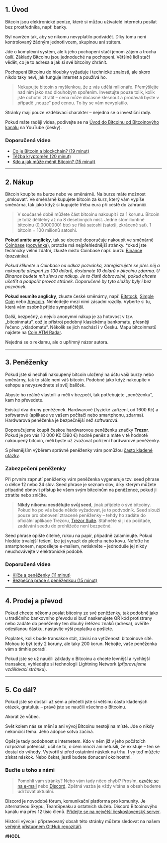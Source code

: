 ## 1. Úvod
Bitcoin jsou elektronické peníze, které si můžou uživatelé internetu posílat bez prostředníka, např. banky.

Byl navržen tak, aby se nikomu nevyplatilo podvádět. Díky tomu není kontrolovaný žádným jednotlivcem, skupinou ani státem.

Jde o komplexní systém, ale k jeho pochopení stačí jenom zájem a trocha úsilí. Základy Bitcoinu jsou jednoduché na pochopení. Většině lidí stačí vědět, co je to adresa a jak si své bitcoiny chránit.

Pochopení Bitcoinu do hloubky vyžaduje i technické znalosti, ale skoro nikdo taky neví, jak funguje internet a používá ho.
‍
> Nekupujte bitcoin s myšlenkou, že z vás udělá milionáře. Přemýšlejte nad ním jako nad dlouhobým spořením. Investujte pouze tolik, kolik jste ochotni ztratit – cena může dočasně klesnout a prodávali byste v případě „nouze“ pod cenou. To by se vám nevyplatilo.

Stránky mají pouze vzdělávací charakter – nejedná se o investiční rady.

Pokud máte raději videa, podívejte se na [Úvod do Bitcoinu od Bitcoinovýho kanálu](https://www.youtube.com/watch?v=Z92ADb5i42s&list=PLiD1OrtvRy70RQ8k5HH0E3vHQPpEIJJhZ) na YouTube (česky).

### Doporučená videa
- [Co je Bitcoin a blockchain? (19 minut)](https://www.youtube.com/watch?v=KSKY1P9qLk4&list=PLiD1OrtvRy70RQ8k5HH0E3vHQPpEIJJhZ&index=5)
- [Těžba kryptoměn (20 minut)](https://www.youtube.com/watch?v=aSlEaZFoJmU&list=PLiD1OrtvRy70RQ8k5HH0E3vHQPpEIJJhZ&index=21)
- [Kdo a jak může měnit Bitcoin? (15 minut)](https://www.youtube.com/watch?v=z7e1Dw-0aEk&list=PLiD1OrtvRy70RQ8k5HH0E3vHQPpEIJJhZ&index=32)

___

## 2. Nákup
Bitcoin koupíte na burze nebo ve směnárně. Na burze máte možnost „smlouvat“. Ve směnárně kupujete bitcoin za kurz, který vám vypíše směnárna, tak jako když si kupujete třeba eura při cestě do zahraničí.

> V současné době můžete část bitcoinu nakoupit i za 1 korunu. Bitcoin je totiž dělitelný až na 8 desetinných míst. Jedné stomiliontině bitcoinu (0,00000001 btc) se říká satoshi (satoši, zkráceně sat). 1 bitcoin = 100 milionů satoshi.

**Pokud umíte anglicky**, tak se obecně doporučuje nakoupit ve směnárně [Coinbase](https://www.coinbase.com) ([pozvánka](https://www.coinbase.com/join/kukla_g6)), protože má nejpřehlednější stránky. *okud jste technicky velmi zdatní, zkuste místo Coinbase např. burzu [Binance](https://www.binance.com) ([pozvánka](https://www.binance.com/en/register?ref=I7KS47QB)).

*Pokud kliknete u Coinbase na odkaz pozvánka, zaregistrujete se přes něj a nakoupíte alespoň za 100 dolarů, dostanete 10 dolarů v bitcoinu zdarma. U Binance budete mít slevu na nákup. Je to čistě dobrovolné, pokud chcete ušetřit a podpořit provoz stránek. Doporučené by tyto služby byly i bez pozvánek.*

**Pokud neumíte anglicky**, zkuste české směnárny, např. [Bitstock](https://www.bitstock.com/), [Simple Coin](http://simplecoin.eu) nebo [Anycoin](https://www.anycoin.cz). Nehledejte mezi nimi zásadní rozdíly. Vyberte si tu, která vám osobně přijde sympatičtější.

Další, bezpečný, a nejvíc anonymní nákup je za hotovost v tzv. „bitcoinmatu“, což je přístroj podobný klasickému bankomatu, přesněji řečeno „vkladomatu“. Několik se jich nachází i v Česku. Mapu bitcoinmatů najdete na [Coin ATM Radar](https://coinatmradar.com/).

Nejedná se o reklamu, ale o upřímný názor autora.

___

## 3. Peněženky
Pokud jste si nechali nakoupený bitcoin uložený na účtu vaší burzy nebo směnárny, tak to stále není váš bitcoin. Podobně jako když nakoupíte v eshopu a nevyzvednete si svůj balíček.

Abyste ho reálně vlastnili a měli v bezpečí, tak potřebujete „peněženku“, kam ho převedete.

Existují dva druhy peněženek. Hardwarové (fyzické zařízení, od 1600 Kč) a softwarové (aplikace ve vašem počítači nebo smartphonu, zdarma). Hardwarová peněženka je bezpečnější než softwarová.

Doporučujeme koupit českou hardwarovou peněženku značky **Trezor**. Pokud je pro vás 10 000 Kč (390 €) hodně peněz a máte v té hodnotě nakoupený bitcoin, měli byste už zvažovat pořízení hardwarové peněženky.

S přesnějším výběrem správné peněženky vám pomůžou [často kladené otázky](#penezenky-faq).

### Zabezpečení peněženky
Při prvním zapnutí peněženky vám peněženka vygeneruje tzv. seed phrase o délce 12 nebo 24 slov. Seed phrase je seznam slov, díky kterým můžete případně obnovit přístup ke všem svým bitcoinům na peněžence, pokud ji ztratíte nebo zničíte.

> **Nikdy nikomu nesdělujte svůj seed**, jinak přijdete o své bitcoiny. Pokud ho po vás bude někdo vyžadovat, je to podvodník. Seed slouží pouze pro obnovení ztracené peněženky – tehdy ho zadáte do oficiální aplikace Trezoru, [Trezor Suite](https://suite.trezor.io/). Stáhněte si ji do počítače, zadávání seedu do prohlížeče není bezpečné.

Seed phrase opište čitelně, rukou na papír, případně zalaminujte. Pokud hledáte trvalejší řešení, lze jej vyrazit do plechu nebo kovu. Nefoťte ho smartphonem, neposílejte e-mailem, netiskněte – jednoduše jej nikdy neuchovávejte v elektronické podobě.

### Doporučená videa
- [Klíče a peněženky (11 minut)](https://www.youtube.com/watch?v=4CqyY53dDJU&list=PLiD1OrtvRy70RQ8k5HH0E3vHQPpEIJJhZ&index=20)
- [Bezpečná práce s peněženkou (15 minut)](https://www.youtube.com/watch?v=55sn9T7QNbQ&list=PLiD1OrtvRy70RQ8k5HH0E3vHQPpEIJJhZ&index=55)

___

## 4. Prodej a převod
Pokud chcete někomu poslat bitcoiny ze své peněženky, tak podobně jako u tradičního bankovního převodu si buď naskenujete QR kód protistrany nebo zadáte do peněženky ten dlouhý řetězec znaků (adresa), ověříte odesílanou částku, nastavíte výši poplatku a pošlete.

Poplatek, kolik bude transakce stát, závisí na vytíženosti bitcoinové sítě. Mohou to být tedy 2 koruny, ale taky 200 korun. Nebojte, vaše peněženka vám s tímhle poradí.

Pokud jste se už naučili základy o Bitcoinu a chcete levnější a rychlejší transakce, vyhledejte si technologii Lightning Network (*připravujeme vzdělávací stránku*).

___

## 5. Co dál?
Pokud jste se dostali až sem a přečetli jste si většinu často kladených otázek, gratuluju – právě jste se naučili všechno o Bitcoinu.

Akorát že vůbec.

Svět kolem nás se mění a ani vývoj Bitcoinu nestojí na místě. Jde o nikdy nekončící téma. Jeho adopce sotva začíná.

Opět je tady podobnost s internetem. Kdo v něm již v jeho počátcích rozpoznal potenciál, učil se to, o čem mnozí ani netušili, že existuje – ten se dostal do výhody. Vytvořil si před ostatními náskok na trhu. I vy teď můžete získat náskok. Nebo čekat, jestli budete donuceni okolnostmi.

### Buďte u toho s námi
> Pomohli vám stránky? Nebo vám tady něco chybí? Prosím, [ozvěte se na e-mail](mailto:pavelkukla@gmail.com) nebo [Discord](https://discord.com/invite/cTGFFAGQ9E). Zpětná vazba je vždy vítána a obsah budeme udržovat aktuální.

Discord je novodobé fórum, komunikační platforma pro komunity. Je alternativou Skypu, TeamSpeaku a ostatních služeb. Discord Bitcoinovýho kanálu má přes 12 tisíc členů. [Přidejte se na největší československý server](https://discord.com/invite/cTGFFAGQ9E).

Historii vývoje i připravovaný obsah této stránky můžete sledovat na našem [veřejně přístupném GitHub repozitáři](https://github.com/pavelkukla/kryptodoupe.cz).

**#HODL**